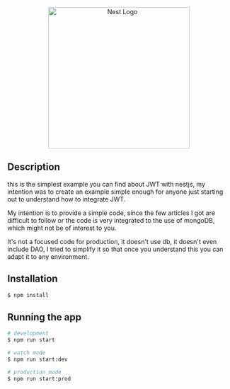 <p align="center">
  <a href="http://nestjs.com/" target="blank"><img src="https://nestjs.com/img/logo_text.svg" width="320" alt="Nest Logo" /></a>
</p>

[travis-image]: https://api.travis-ci.org/nestjs/nest.svg?branch=master
[travis-url]: https://travis-ci.org/nestjs/nest
[linux-image]: https://img.shields.io/travis/nestjs/nest/master.svg?label=linux
[linux-url]: https://travis-ci.org/nestjs/nest
  
 
## Description


this is the simplest example you can find about JWT with nestjs, my intention was to create an example simple enough for anyone just starting out to understand how to integrate JWT.

My intention is to provide a simple code, since the few articles I got are difficult to follow or the code is very integrated to the use of mongoDB, which might not be of interest to you. 

It's not a focused code for production, it doesn't use db, it doesn't even include DAO, I tried to simplify it so that once you understand this you can adapt it to any environment.


## Installation

```bash
$ npm install
```

## Running the app

```bash
# development
$ npm run start

# watch mode
$ npm run start:dev

# production mode
$ npm run start:prod
```

